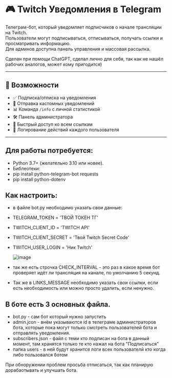 # 🎮 Twitch Уведомления в Telegram

Телеграм-бот, который уведомляет подписчиков о начале трансляции на Twitch.  
Пользователи могут подписываться, отписываться, получать ссылки и просматривать информацию.  
Для админов доступна панель управления и массовая рассылка. 

Сделан при помощи ChatGPT, сделал лично для себя, так как не нашёл рабочих аналогов, может кому пригодится) 

---

## 🚀 Возможности

- ✅ Подписка/отписка на уведомления
- 🔔 Отправка кастомных уведомлений
- 📊 Команда `/info` с личной статистикой
- 🛠 Панель администратора
- 🔗 Быстрый доступ ко всем ссылкам
- 📁 Логирование действий каждого пользователя

---

## Для работы потребуется: 
- Python 3.7+ (желательно 3.10 или новее).
- Библеотеки:
- pip install python-telegram-bot requests
- pip install python-dotenv

## Как настроить: 
- в файле bot.py необходимо указать свои данные:
- TELEGRAM_TOKEN = 'ТВОЙ ТОКЕН ТГ'
- TWITCH_CLIENT_ID = 'TWITCH API'
- TWITCH_CLIENT_SECRET = 'Твой Twitch Secret Code'
- TWITCH_USER_LOGIN = 'Ник Twitch'

  ![image](https://github.com/user-attachments/assets/15afc591-874c-4339-9c59-ed2e8b652be2)


- так же есть строчка CHECK_INTERVAL - это раз в какое время бот проверяет идёт ли трансляция на канале, по умолчанию 5 секунд.

- Так же в LINKS_MESSAGE необходимо указать свои ссылки, если есть необходимость или можно просто удалить, если ненужно.

## В боте есть 3 основных файла.
- bot.py - сам бот который нужно запустить
- admin.jcon - внём указываются id в телеграме администраторов бота, которые пока могут только смотреть пользователей бота и отправлять уведомления.
- subscribers.json - файл с теми кто подписан на бота в данный момент, там хранятся только те кто нажал на бота "Подписаться"
- папка users - в ней будут хранится логи всех пользователй кто когда либо пользовался ботом

При обноружении проблем просьба отписаться, так как планирую дорабаотывать и улучшать бота.
